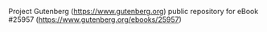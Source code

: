 Project Gutenberg (https://www.gutenberg.org) public repository for eBook #25957 (https://www.gutenberg.org/ebooks/25957)
